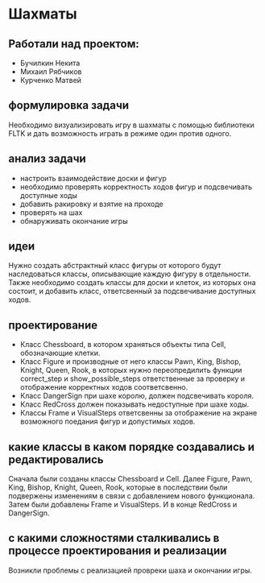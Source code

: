 # Шахматы
## Работали над проектом:
* Бучилкин Некита
* Михаил Рябчиков
* Курченко Матвей
## формулировка задачи
Необходимо визуализировать игру в шахматы с помощью библиотеки FLTK и дать возможность играть 
в режиме один против одного.
## анализ задачи
* настроить взаимодействие доски и фигур
* необходимо проверять корректность ходов фигур и подсвечивать доступные ходы
* добавить ракировку и взятие на проходе
* проверять на шах
* обнаруживать окончание игры
## идеи
Нужно создать абстрактный класс фигуры от которого будут наследоваться классы, описывающие каждую фигуру в отдельности. 
Также необходимо создать классы для доски и клеток, из которых она состоит, и добавить класс, ответсвенный за подсвечивание доступных ходов.
## проектирование
* Класс Chessboard, в котором храняться объекты типа Cell, обозначающие клетки.
* Класс Figure и производные от него классы Pawn, King, Bishop, Knight, Queen, Rook, в которых нужно переопредилить функции correct_step и show_possible_steps ответственные за проверку и отображение корректных ходов соответсвенно.
* Класс DangerSign при шахе королю, должен подсвечивать короля. 
* Класс RedCross должен показывать недоступные при шахе ходы.
* Классы Frame и VisualSteps ответсвенны за отображение на экране возможного поедания фигур и допустимых ходов. 
## какие классы в каком порядке создавались и редактировались
Сначала были созданы классы Chessboard и Cell. Далее Figure, Pawn, King, Bishop, Knight, Queen, Rook, которые в последствии
были подвержены изменениям в связи с добавлением нового функционала. Затем были добавлены Frame и VisualSteps. И в конце RedCross и DangerSign.
## с какими сложностями сталкивались в процессе проектирования и реализации
Возникли проблемы с реализацией провреки шаха и окончании игры.